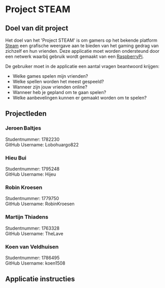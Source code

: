 # Project STEAM

## Doel van dit project
Het doel van het 'Project STEAM' is om gamers op het bekende platform [Steam](https://store.steampowered.com/) een grafische weergave aan te bieden van het gaming gedrag van zichzelf en hun vrienden. Deze applicatie moet worden ondersteund door een netwerk waarbij gebruik wordt gemaakt van een [RaspberryPi](https://www.raspberrypi.org/).

De gebruiker moet in de applicatie een aantal vragen beantwoord krijgen:
- Welke games spelen mijn vrienden?
- Welke spellen worden het meest gespeeld?
- Wanneer zijn jouw vrienden online?
- Wanneer heb je gepland om te gaan spelen?
- Welke aanbevelingen kunnen er gemaakt worden om te spelen?

## Projectleden
### Jeroen Baltjes
Studentnummer: 1782230  
GitHub Username: Lobohuargo822
### Hieu Bui
Studentnummer: 1795248  
GitHub Username: Hijeu
### Robin Kroesen
Studentnummer: 1779750  
GitHub Username: RobinKroesen
### Martijn Thiadens
Studentnummer: 1763328  
GitHub Username: TheLave
### Koen van Veldhuisen
Studentnummer: 1786495  
GitHub Username: koen1508

## Applicatie instructies
